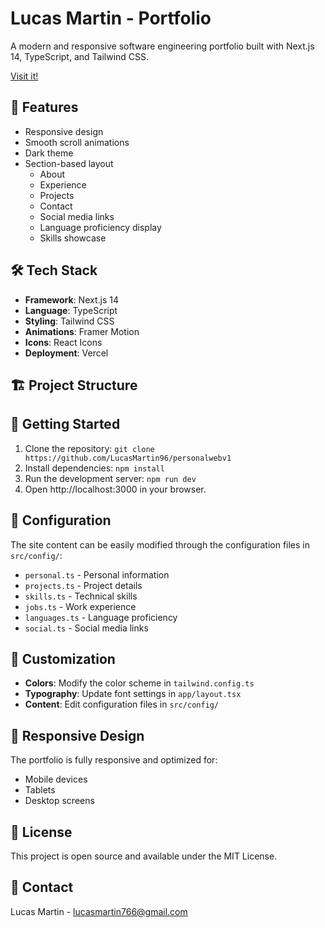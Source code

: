 # Lucas Martin - Portfolio

A modern and responsive software engineering portfolio built with Next.js 14, TypeScript, and Tailwind CSS.

[Visit it!](https://lucasmartin96.github.io/personalwebv1/)

## 🚀 Features

- Responsive design
- Smooth scroll animations
- Dark theme
- Section-based layout
  - About
  - Experience
  - Projects
  - Contact
  - Social media links
  - Language proficiency display
  - Skills showcase

## 🛠 Tech Stack

- **Framework**: Next.js 14
- **Language**: TypeScript
- **Styling**: Tailwind CSS
- **Animations**: Framer Motion
- **Icons**: React Icons
- **Deployment**: Vercel

## 🏗 Project Structure

## 🚀 Getting Started

1. Clone the repository:
   ```git clone https://github.com/LucasMartin96/personalwebv1```
2. Install dependencies:
   ```npm install```
3. Run the development server:
   ```npm run dev```
4. Open http://localhost:3000 in your browser.

## 📝 Configuration

The site content can be easily modified through the configuration files in `src/config/`:

- `personal.ts` - Personal information
- `projects.ts` - Project details
- `skills.ts` - Technical skills
- `jobs.ts` - Work experience
- `languages.ts` - Language proficiency
- `social.ts` - Social media links

## 🎨 Customization

- **Colors**: Modify the color scheme in `tailwind.config.ts`
- **Typography**: Update font settings in `app/layout.tsx`
- **Content**: Edit configuration files in `src/config/`

## 📱 Responsive Design

The portfolio is fully responsive and optimized for:

- Mobile devices
- Tablets
- Desktop screens

## 📄 License

This project is open source and available under the MIT License.

## 🤝 Contact

Lucas Martin - lucasmartin766@gmail.com
